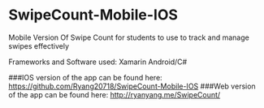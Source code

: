 # SwipeCount-Mobile-IOS
Mobile Version Of Swipe Count for students to use to track and manage swipes effectively

Frameworks and Software used: Xamarin Android/C#

###IOS version of the app can be found here: https://github.com/Ryang20718/SwipeCount-Mobile-IOS 
<Enter>
###Web version of the app can be found here: http://ryanyang.me/SwipeCount/

